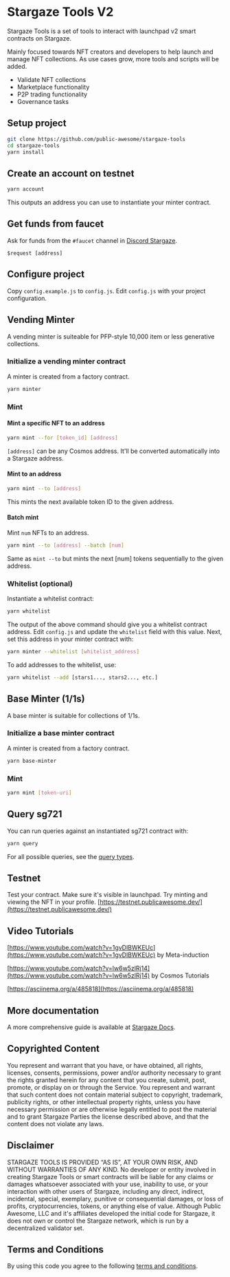 # Stargaze Tools V2

Stargaze Tools is a set of tools to interact with launchpad v2 smart contracts on Stargaze.

Mainly focused towards NFT creators and developers to help launch and manage NFT collections. As use cases grow, more tools and scripts will be added.

- Validate NFT collections
- Marketplace functionality
- P2P trading functionality
- Governance tasks

## Setup project

```sh
git clone https://github.com/public-awesome/stargaze-tools
cd stargaze-tools
yarn install
```

## Create an account on testnet

```sh
yarn account
```

This outputs an address you can use to instantiate your minter contract.

## Get funds from faucet

Ask for funds from the `#faucet` channel in [Discord Stargaze](https://discord.gg/stargaze).

```
$request [address]
```

## Configure project

Copy `config.example.js` to `config.js`.
Edit `config.js` with your project configuration.

## Vending Minter

A vending minter is suiteable for PFP-style 10,000 item or less generative collections.

### Initialize a vending minter contract

A minter is created from a factory contract.

```sh
yarn minter
```

### Mint

#### Mint a specific NFT to an address

```sh
yarn mint --for [token_id] [address]
```

`[address]` can be any Cosmos address. It'll be converted automatically into a Stargaze address.

#### Mint to an address

```sh
yarn mint --to [address]
```

This mints the next available token ID to the given address.

#### Batch mint

Mint `num` NFTs to an address.

```sh
yarn mint --to [address] --batch [num]
```

Same as `mint --to` but mints the next [num] tokens sequentially to the given address.

### Whitelist (optional)

Instantiate a whitelist contract:

```sh
yarn whitelist
```

The output of the above command should give you a whitelist contract address. Edit `config.js` and update the `whitelist` field with this value. Next, set this address in your minter contract with:

```sh
yarn minter --whitelist [whitelist_address]
```

To add addresses to the whitelist, use:

```sh
yarn whitelist --add [stars1..., stars2..., etc.]
```

## Base Minter (1/1s)

A base minter is suitable for collections of 1/1s.

### Initialize a base minter contract

A minter is created from a factory contract.

```sh
yarn base-minter
```

### Mint

```sh
yarn mint [token-uri]
```

## Query sg721

You can run queries against an instantiated sg721 contract with:

```sh
yarn query
```

For all possible queries, see the [query types](https://github.com/public-awesome/cw-nfts/blob/main/contracts/cw721-base/src/msg.rs#L76).

## Testnet

Test your contract. Make sure it's visible in launchpad. Try minting and viewing the NFT in your profile.
[https://testnet.publicawesome.dev/](https://testnet.publicawesome.dev/)

## Video Tutorials

[https://www.youtube.com/watch?v=1gvDlBWKEUc](https://www.youtube.com/watch?v=1gvDlBWKEUc) by Meta-induction

[https://www.youtube.com/watch?v=lw6w5zlRj14](https://www.youtube.com/watch?v=lw6w5zlRj14) by Cosmos Tutorials

[https://asciinema.org/a/485818](https://asciinema.org/a/485818)

## More documentation

A more comprehensive guide is available at [Stargaze Docs](https://docs.stargaze.zone/guides/readme).

## Copyrighted Content

You represent and warrant that you have, or have obtained, all rights, licenses, consents, permissions, power and/or authority necessary to grant the rights granted herein for any content that you create, submit, post, promote, or display on or through the Service. You represent and warrant that such content does not contain material subject to copyright, trademark, publicity rights, or other intellectual property rights, unless you have necessary permission or are otherwise legally entitled to post the material and to grant Stargaze Parties the license described above, and that the content does not violate any laws.

## Disclaimer

STARGAZE TOOLS IS PROVIDED “AS IS”, AT YOUR OWN RISK, AND WITHOUT WARRANTIES OF ANY KIND. No developer or entity involved in creating Stargaze Tools or smart contracts will be liable for any claims or damages whatsoever associated with your use, inability to use, or your interaction with other users of Stargaze, including any direct, indirect, incidental, special, exemplary, punitive or consequential damages, or loss of profits, cryptocurrencies, tokens, or anything else of value. Although Public Awesome, LLC and it's affiliates developed the initial code for Stargaze, it does not own or control the Stargaze network, which is run by a decentralized validator set.

## Terms and Conditions

By using this code you agree to the following [terms and conditions](TERMS).
